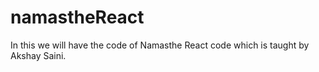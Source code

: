 # namastheReact
In this we will have the code of Namasthe React code which is taught by Akshay Saini.
